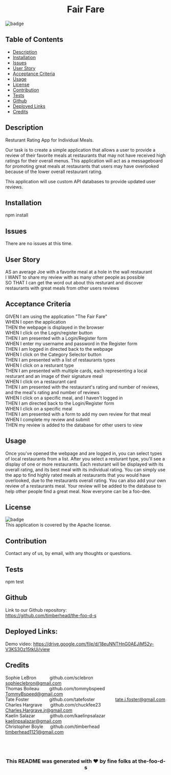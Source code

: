 <h1 align="center">Fair Fare</h1>
  
![badge](https://img.shields.io/badge/license-Apache-blue)<br/>
## Table of Contents
- [Description](#description)
- [Installation](#installation)
- [Issues](#issues)
- [User Story](#user_story)
- [Acceptance Criteria](#acceptance_criteria)
- [Usage](#usage)
- [License](#license)
- [Contribution](#contribution)
- [Tests](#tests)
- [Github](#github)
- [Deployed Links](#deployed_links)
- [Credits](#name#github#email)

## Description

Resturant Rating App for Individual Meals.

Our task is to create a simple application that allows a user to provide a review of their favorite meals at restaurants that may not have received high ratings for their overall menus. This application will act as a messageboard for promoting great meals at restaurants that users may have overlooked because of the lower overall restaurant rating.

This application will use custom API databases to provide updated user reviews.

## Installation

npm install

## Issues

There are no issues at this time.

## User Story

AS an average Joe with a favorite meal at a hole in the wall restaurant
<br/>
I WANT to share my review with as many other people as possible
<br/>
SO THAT I can get the word out about this resturant and discover restaurants with great meals from other users reviews
<br/>

## Acceptance Criteria

GIVEN I am using the application "The Fair Fare"
<br/>
WHEN I open the application
<br/>
THEN the webpage is displayed in the browser
<br/>
WHEN I click on the Login/register button
<br/>
THEN I am presented with a Login/Register form
<br/>
WHEN I enter my username and password in the Register form
<br/>
THEN I am logged in directed back to the webpage
<br/>
WHEN I click on the Category Selector button
<br/>
THEN I am presented with a list of restaurants types
<br/>
WHEN I click on a resturant type
<br/>
THEN I am presented with multiple cards, each representing a local resturant and an image of their signature meal
<br/>
WHEN I click on a restaurant card
<br/>
THEN I am presented with the restaurant's rating and number of reviews, and the meal's rating and number of reviews
<br/>
WHEN I click on a specific meal, and I haven't logged in
<br/>
THEN I am directed back to the Login/Register form
<br/>
WHEN I click on a specific meal
<br/>
THEN I am presented with a form to add my own review for that meal
<br/>
WHEN I complete my review and submit
<br/>
THEN my review is added to the database for other users to view

## Usage

Once you've opened the webpage and are logged in, you can select types of local restaurants from a list. After you select a resturant type, you'll see a display of one or more restaurants. Each resturant will be displayed with its overall rating, and its best meal with its individual rating. You can simply use the app to find highly rated meals at restaurants that you would have overlooked, due to the restaurants overall rating. You can also add your own review of a restaurants meal. Your review will be added to the database to help other people find a great meal. Now everyone can be a foo-dee.

## License

![badge](https://img.shields.io/badge/license-Apache-blue)
<br />
This application is covered by the Apache license.

## Contribution

Contact any of us, by email, with any thoughts or questions.

## Tests

npm test

## Github

Link to our Github repository:
<br/>
https://github.com/timberhead/the-foo-d-s

## Deployed Links:

Demo video: https://drive.google.com/file/d/18euNNTHnG0AEJiM52y-V3KS3Oz15tkUj/view

## Credits

Sophie LeBron&emsp;&emsp;&emsp;github.com/sclebron&emsp;&emsp;&emsp;&emsp;&emsp;sophieclebron@gmail.com
<br/>
Thomas Boileau&nbsp;&emsp;&emsp;github.com/tommybspeed&nbsp;&emsp;&emsp;TommyBspeed@gmail.com
<br/>
Tate Foster&nbsp;&nbsp;&emsp;&emsp;&emsp;&emsp;github.com/tatefoster&nbsp;&nbsp;&emsp;&emsp;&emsp;&emsp;tate.j.foster@gmail.com
<br/>
Charles Hargrave&nbsp;&nbsp;&nbsp;&emsp;github.com/chuckfee23&nbsp;&nbsp;&emsp;&emsp;&emsp;Charles.Hargrave.jr@gmail.com
<br/>
Kaelin Salazar&nbsp;&emsp;&emsp;&emsp;github.com/kaelinpsalazar&nbsp;&nbsp;&emsp;&emsp;kaelinpsalazar@gmail.com
<br/>
Christopher Boyle&nbsp;&nbsp;&emsp;github.com/timberhead&nbsp;&nbsp;&nbsp;&emsp;&emsp;&emsp;timberhead1121@gmail.com
<br/>
<br/>
<br/>
<br/>

<h3 align="center">This README was generated with ❤️ by fine folks at the-foo-d-s</h3>

